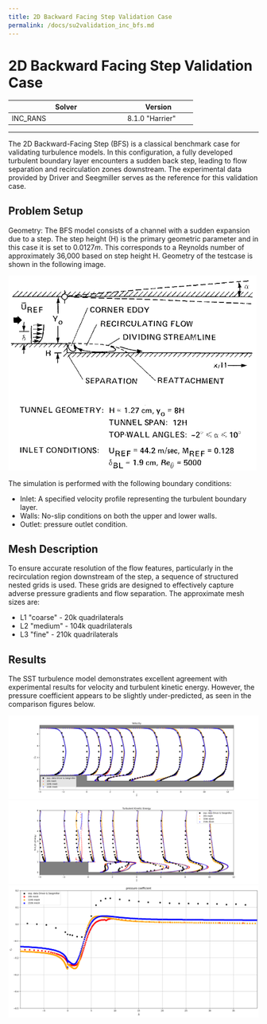 ```yaml
---
title: 2D Backward Facing Step Validation Case
permalink: /docs/su2validation_inc_bfs.md
---
```


# 2D Backward Facing Step Validation Case


<style>
table th:first-of-type {
    width: 50%;
}
table th:nth-of-type(2) {
    width: 30%;
}
</style>

| Solver | Version |
| --- | --- |
| INC_RANS |  8.1.0 "Harrier"  |

---

The 2D Backward-Facing Step (BFS) is a classical benchmark case for validating turbulence models. In this configuration, a fully developed turbulent boundary layer encounters a sudden back step, leading to flow separation and recirculation zones downstream. The experimental data provided by Driver and Seegmiller serves as the reference for this validation case.

## Problem Setup

Geometry: The BFS model consists of a channel with a sudden expansion due to a step. The step height (H) is the primary geometric parameter and in this case it is set to $0.0127m$. This corresponds to a Reynolds number of approximately 36,000 based on step height H. Geometry of the testcase is shown in the following image.

![geometry](../images/bfsw-geom.png)

The simulation is performed with the following boundary conditions:

- Inlet: A specified velocity profile representing the turbulent boundary layer.
- Walls: No-slip conditions on both the upper and lower walls.
- Outlet: pressure outlet condition.

## Mesh Description

To ensure accurate resolution of the flow features, particularly in the recirculation region downstream of the step, a sequence of structured nested grids is used. These grids are designed to effectively capture adverse pressure gradients and flow separation. The approximate mesh sizes are:

- L1 "coarse" - 20k quadrilaterals
- L2 "medium" - 104k quadrilaterals
- L3 "fine" - 210k quadrilaterals

## Results

The SST turbulence model demonstrates excellent agreement with experimental results for velocity and turbulent kinetic energy. However, the pressure coefficient appears to be slightly under-predicted, as seen in the comparison figures below.

![Velocity](../images/Velocity.png)
![tke](../images/tke.png)
![Cp](../images/Cp.png)